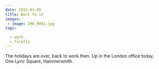 ```yaml
---
date: 2015-01-05
title: Back to it
images: 
 - image: IMG_8091.jpg
tags:

  - work
  - firefly
---
```

The holidays are over, back to work then. Up in the London office today, One Lyric Square, Hammersmith. 